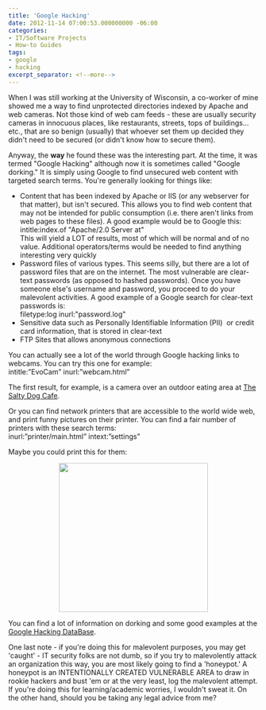 ```yaml
---
title: 'Google Hacking'
date: 2012-11-14 07:00:53.000000000 -06:00
categories:
- IT/Software Projects
- How-to Guides
tags:
- google
- hacking
excerpt_separator: <!--more-->
---
```

<p>When I was still working at the University of Wisconsin, a co-worker of mine showed me a way to find unprotected directories indexed by Apache and web cameras. Not those kind of web cam feeds - these are usually security cameras in innocuous places, like restaurants, streets, tops of buildings... etc., that are so benign (usually) that whoever set them up decided they didn't need to be secured (or didn't know how to secure them).</p>
<p>Anyway, the <strong>way</strong> he found these was the interesting part. At the time, it was termed "Google Hacking" although now it is sometimes called "Google dorking." It is simply using Google to find unsecured web content with targeted search terms. <!--more-->You're generally looking for things like:</p>
<!--more-->
<ul>
<li>Content that has been indexed by Apache or IIS (or any webserver for that matter), but isn't secured. This allows you to find web content that may not be intended for public consumption (i.e. there aren't links from web pages to these files). A good example would be to Google this:<br />
intitle:index.of "Apache/2.0 Server at"<br />
This will yield a LOT of results, most of which will be normal and of no value. Additional operators/terms would be needed to find anything interesting very quickly</li>
<li>Password files of various types. This seems silly, but there are a lot of password files that are on the internet. The most vulnerable are clear-text passwords (as opposed to hashed passwords). Once you have someone else's username and password, you proceed to do your malevolent activities. A good example of a Google search for clear-text passwords is:<br />
filetype:log inurl:"password.log"</li>
<li>Sensitive data such as Personally Identifiable Information (PII)  or credit card information, that is stored in clear-text</li>
<li>FTP Sites that allows anonymous connections</li>
</ul>
<p>You can actually see a lot of the world through Google hacking links to webcams. You can try this one for example:<br />
intitle:”EvoCam” inurl:”webcam.html”</p>
<p>The first result, for example, is a camera over an outdoor eating area at <a href="http://98.101.223.10:8080/webcam.html" target="_blank">The Salty Dog Cafe</a>.</p>
<p>Or you can find network printers that are accessible to the world wide web, and print funny pictures on their printer. You can find a fair number of printers with these search terms:<br />
inurl:”printer/main.html” intext:”settings”</p>
<p><span style="text-align:center;">Maybe you could print this for them:</span></p>
<p style="text-align:center;"><a href="{{ "/assets/troll-troll-face.jpg" | absolute_url }}"><img class="aligncenter  wp-image-183" title="troll-face" alt="" src="{{ site.baseurl }}/assets/troll-troll-face.jpg?w=150" height="300" width="300" /></a></p>
<p>You can find a lot of information on dorking and some good examples at the <a href="http://johnny.ihackstuff.com/ghdb/" target="_blank">Google Hacking DataBase</a>.</p>
<p>One last note - if you're doing this for malevolent purposes, you may get 'caught' - IT security folks are not dumb, so if you try to malevolently attack an organization this way, you are most likely going to find a 'honeypot.' A honeypot is an INTENTIONALLY CREATED VULNERABLE AREA to draw in rookie hackers and bust 'em or at the very least, log the malevolent attempt. If you're doing this for learning/academic worries, I wouldn't sweat it. On the other hand, should you be taking any legal advice from me?</p>
